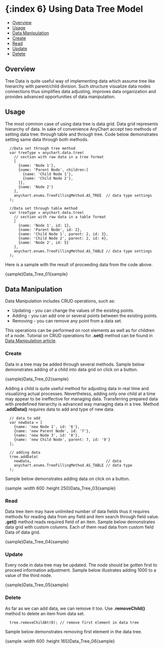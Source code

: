 {:index 6}
Using Data Tree Model
===============

* [Overview](#overview)
* [Usage](#usage)
* [Data Manipulation](#data_manipulation)
 * [Create](#create)
 * [Read](#read)
 * [Update](#update)
 * [Delete](#dalete)


## Overview

Tree Data is quite useful way of implementing data which assume tree like hierarchy with parent/child division. Such structure visualize data nodes connections thus simplifies data adjusting, improves data organization and provides advanced opportunities of data manipulation.

## Usage

The most common case of using data tree is data grid. Data grid represents hierarchy of data. In sake of
convenience AnyChart accept two methods of setting data tree: through table and through tree. Code below demonstrates
 setting same data through both methods.

```
  //Data set through tree method
  var treeType = anychart.data.tree(
    // section with raw data in a tree format
    [
      {name: 'Node 1'},
      {name: 'Parent Node', children:[
        {name: 'Child Node 1'},
        {name: 'Child Node 2'},
      ]},
      {name: 'Node 2'}
    ],
    anychart.enums.TreeFillingMethod.AS_TREE  // data type settings
  );

  //Data set through table method
  var treeType = anychart.data.tree(
    // section with raw data in a table format
    [
      {name: 'Node 1', id: 1},
      {name: 'Parent Node', id: 2},
      {name: 'Child Node 1', parent: 2, id: 3},
      {name: 'Child Node 2', parent: 2, id: 4},
      {name: 'Node 2', id: 5}
    ],
    anychart.enums.TreeFillingMethod.AS_TABLE // data type settings
  );
```

Here is a sample with the result of proceeding data from the code above.

{sample}Data\_Tree\_01{sample}

## Data Manipulation

Data Manipulation includes CRUD operations, such as:


 * Updating - you can change the values of the existing points.
 * Adding - you can add one or several points between the existing points.
 * Removing - you can remove any point from a data set.


This operations can be performed on root elements as well as for children of a node. Tutorial on CRUD operations for
 **.set()** method can be found in [Data Manipulation article](Data_Manipulation).

### Create

Data in a tree may be added through several methods. Sample below demonstrates adding of a child into data grid on
click on a button.

{sample}Data\_Tree\_02{sample}

Adding a child is quite useful method for adjusting data in real time and visualizing  actual processes.
Nevertheless, adding only one child at a time may appear to be ineffective for managing data. Transferring prepared
data with predefined hierarchy is advanced way managing data in a tree. Method **.addData()** requires data to add
and type of new data.

```
  // data to add
  var newData = [
    {name: 'new Node 1', id: '6'},
    {name: 'new Parent Node', id: '7'},
    {name: 'new Node 3', id: '8'},
    {name: 'new Child Node', parent: 7, id: '9'}
  ];

  // adding data
  tree.addData(
    newData,                                  // data
    anychart.enums.TreeFillingMethod.AS_TABLE // data type
  );
```

Sample below demonstrates adding data on click on a button.

{sample :width 600 :height 250}Data\_Tree\_03{sample}

### Read

Data tree item may have unlimited number of data fields thus it requires methods for reading data from any field and
item search through field value. **.get()** method reads required field of an item. Sample below demonstrates
data grid with custom columns. Each of them read data from custom field Data of data grid.

{sample}Data\_Tree\_04{sample}

### Update

Every node in data tree may be updated. The node should be gotten first to proceed information adjustment. Sample
below illustrates adding 1000 to a value of the third node.

{sample}Data\_Tree\_05{sample}


### Delete

As far as we can add data, we can remove it too. Use **.removeChild()** method to delete an item from data set.

```
  tree.removeChildAt(0); // remove first element in data tree
```

Sample below demonstrates removing first element in the data tree.

{sample :width 600 :height 165}Data\_Tree\_06{sample}